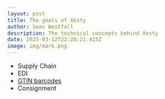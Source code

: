 ```yaml
---
layout: post
title: The goals of Xesty
author: Sean Westfall
description: The technical concepts behind Xesty
date: 2025-03-12T22:28:21.415Z
image: img/mark.png
---
```

* Supply Chain
* EDI
* [GTIN barcodes](https://www.gs1.org/standards/id-keys/gtin)
* Consignment